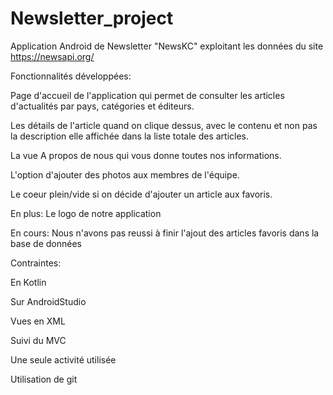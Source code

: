 # Newsletter_project
 
 
 Application Android de Newsletter "NewsKC" exploitant les données du site https://newsapi.org/
 
Fonctionnalités développées:
 
Page d'accueil de l'application qui permet de consulter les articles d'actualités par pays,     catégories et éditeurs.

Les détails de l'article quand on clique dessus, avec le contenu et non pas la description elle affichée dans la liste totale des articles.

La vue A propos de nous qui vous donne toutes nos informations.

L'option d'ajouter des photos aux membres de l'équipe.

Le coeur plein/vide si on décide d'ajouter un article aux favoris.

En plus:
Le logo de notre application

En cours:
Nous n'avons pas reussi à finir l'ajout des articles favoris dans la base de données 


Contraintes:

En Kotlin

Sur AndroidStudio

Vues en XML

Suivi du MVC

Une seule activité utilisée

Utilisation de git





   
